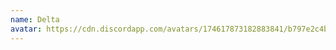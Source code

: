 ```yaml
---
name: Delta
avatar: https://cdn.discordapp.com/avatars/174617873182883841/b797e2c4b2a60a934704456655d13f7c.webp?size=256
---
```


<AuthorDetail>

<!-- TODO: Complete this author profile -->

</AuthorDetail>
